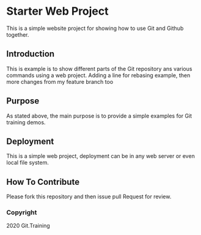 # Starter Web Project

This is a simple website project for 
showing how to use Git and Github together.

## Introduction

This is example is to show different parts 
of the Git repository ans various commands 
using a web project.
Adding a line for rebasing example, 
then more changes from my feature branch too

## Purpose

As stated above, the main purpose is to
provide a simple examples for Git training
demos.

## Deployment

This is a simple web project, deployment
can be in any web server or even local
file system.

## How To Contribute

Please fork this repository and then issue pull Request
for review.

### Copyright

2020 Git.Training